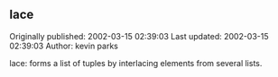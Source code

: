 ## lace

Originally published: 2002-03-15 02:39:03
Last updated: 2002-03-15 02:39:03
Author: kevin parks

lace: forms a list of tuples by interlacing elements from several lists.